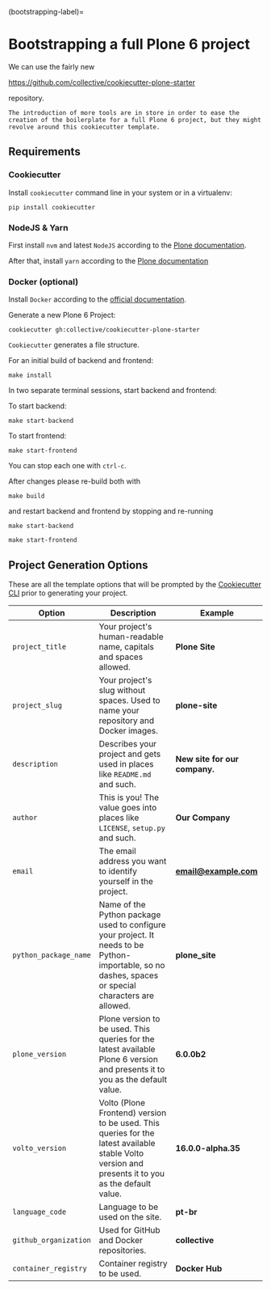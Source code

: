(bootstrapping-label)=

# Bootstrapping a full Plone 6 project

We can use the fairly new

https://github.com/collective/cookiecutter-plone-starter

repository.

```{note}
The introduction of more tools are in store in order to ease the creation of the boilerplate for a full Plone 6 project, but they might revolve around this cookiecutter template.
```

## Requirements

### Cookiecutter

Install `cookiecutter` command line in your system or in a virtualenv:

```shell
pip install cookiecutter
```

### NodeJS & Yarn

First install `nvm` and latest `NodeJS` according to the [Plone documentation](https://6.dev-docs.plone.org/volto/getting-started/install.html#install-nvm-nodejs-version-manager).

After that, install `yarn` according to the [Plone documentation](https://6.dev-docs.plone.org/volto/getting-started/install.html#yarn-nodejs-package-manager)

### Docker (optional)

Install `Docker` according to the [official documentation](https://docs.docker.com/get-docker/).


Generate a new Plone 6 Project:

```shell
cookiecutter gh:collective/cookiecutter-plone-starter
```

`Cookiecutter` generates a file structure.

For an initial build of backend and frontend:

```shell
make install
```

In two separate terminal sessions, start backend and frontend:

To start backend:

```shell
make start-backend
```

To start frontend:

```shell
make start-frontend
```

You can stop each one with `ctrl-c`.

After changes please re-build both with

```shell
make build
```

and restart backend and frontend by stopping and re-running


```shell
make start-backend
```


```shell
make start-frontend
```



## Project Generation Options

These are all the template options that will be prompted by the [Cookiecutter CLI](https://github.com/cookiecutter/cookiecutter) prior to generating your project.

| Option                | Description                                                                                                                                          | Example                       |
| --------------------- | ---------------------------------------------------------------------------------------------------------------------------------------------------- | ----------------------------- |
| `project_title`       | Your project's human-readable name, capitals and spaces allowed.                                                                                     | **Plone Site**                |
| `project_slug`        | Your project's slug without spaces. Used to name your repository and Docker images.                                                                  | **plone-site**                |
| `description`         | Describes your project and gets used in places like ``README.md`` and such.                                                                          | **New site for our company.** |
| `author`              | This is you! The value goes into places like ``LICENSE``, ``setup.py`` and such.                                                                     | **Our Company**               |
| `email`               | The email address you want to identify yourself in the project.                                                                                      | **email@example.com**         |
| `python_package_name` | Name of the Python package used to configure your project. It needs to be Python-importable, so no dashes, spaces or special characters are allowed. | **plone_site**                |
| `plone_version`       | Plone version to be used. This queries for the latest available Plone 6 version and presents it to you as the default value.                         | **6.0.0b2**                   |
| `volto_version`       | Volto (Plone Frontend) version to be used. This queries for the latest available stable Volto version and presents it to you as the default value.   | **16.0.0-alpha.35**           |
| `language_code`       | Language to be used on the site.                                                                                                                     | **pt-br**                     |
| `github_organization` | Used for GitHub and Docker repositories.                                                                                                             | **collective**                |
| `container_registry`  | Container registry to be used.                                                                                                                       | **Docker Hub**                |
